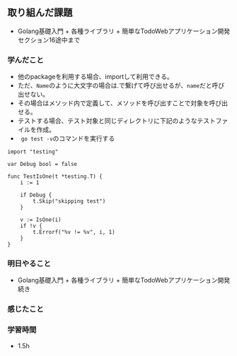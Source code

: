 ## 取り組んだ課題
  - Golang基礎入門 + 各種ライブラリ + 簡単なTodoWebアプリケーション開発　セクション16途中まで

### 学んだこと
- 他のpackageを利用する場合、importして利用できる。
- ただ、`Name`のように大文字の場合は.で繋げて呼び出せるが、`name`だと呼び出せない。
- その場合はメソッド内で定義して、メソッドを呼び出すことで対象を呼び出せる。
- テストする場合、テスト対象と同じディレクトリに下記のようなテストファイルを作成。
- ` go test -v`のコマンドを実行する

```
import "testing"

var Debug bool = false

func TestIsOne(t *testing.T) {
	i := 1

	if Debug {
		t.Skip("skipping test")
	}

	v := IsOne(i)
	if !v {
		t.Errorf("%v != %v", i, 1)
	}
}

```

### 明日やること
 - Golang基礎入門 + 各種ライブラリ + 簡単なTodoWebアプリケーション開発　続き

### 感じたこと


### 学習時間
- 1.5h
